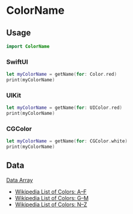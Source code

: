 # ColorName

## Usage
```swift
import ColorName
```

### SwiftUI
```swift
let myColorName = getName(for: Color.red)
print(myColorName)
```

### UIKit
```swift
let myColorName = getName(for: UIColor.red)
print(myColorName)
```

### CGColor
```swift
let myColorName = getName(for: CGColor.white)
print(myColorName)
```

## Data

[Data Array](Sources/ColorName/ColorName.swift)

- [Wikipedia List of Colors: A–F](https://en.wikipedia.org/wiki/List_of_colors:_A–F)
- [Wikipedia List of Colors: G–M](https://en.wikipedia.org/wiki/List_of_colors:_G–M)
- [Wikipedia List of Colors: N–Z](https://en.wikipedia.org/wiki/List_of_colors:_N–Z)
